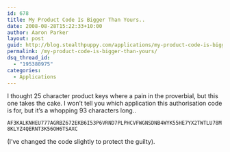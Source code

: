 ```yaml
---
id: 678
title: My Product Code Is Bigger Than Yours..
date: 2008-08-28T15:22:33+10:00
author: Aaron Parker
layout: post
guid: http://blog.stealthpuppy.com/applications/my-product-code-is-bigger-than-yours
permalink: /my-product-code-is-bigger-than-yours/
dsq_thread_id:
  - "195380975"
categories:
  - Applications
---
```

I thought 25 character product keys where a pain in the proverbial, but this one takes the cake. I won’t tell you which application this authorisation code is for, but it’s a whopping 93 characters long..

`AF3KALKNHEU777AGRBZ672EKB6I53P6VRND7PLPHCVFWGNSDNB4WYK55HE7YX2TWTLU78M8KLYZ4QERNT3K56OH6TSAXC`

(I’ve changed the code slightly to protect the guilty).